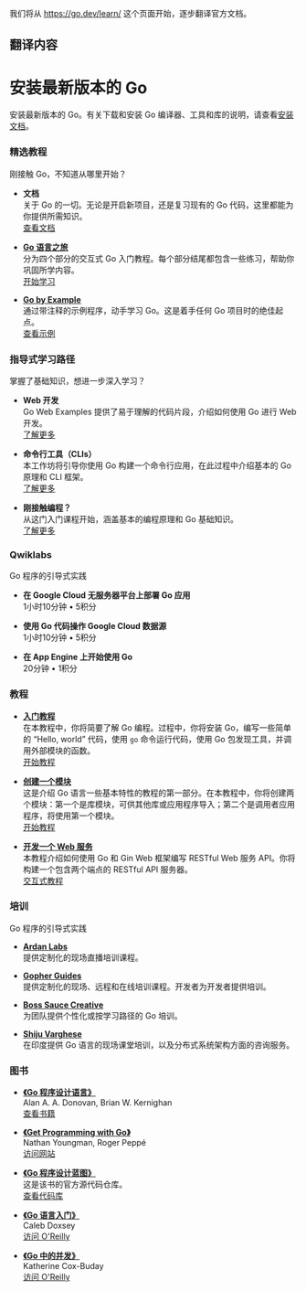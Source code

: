 
我们将从 https://go.dev/learn/ 这个页面开始，逐步翻译官方文档。

## 翻译内容

# 安装最新版本的 Go
安装最新版本的 Go。有关下载和安装 Go 编译器、工具和库的说明，请查看[安装文档](https://go.dev/doc/install)。

### 精选教程
刚接触 Go，不知道从哪里开始？

- **文档**  
  关于 Go 的一切。无论是开启新项目，还是复习现有的 Go 代码，这里都能为你提供所需知识。  
  [查看文档](documentation/doc.md)

- **[Go 语言之旅](https://go.dev/tour/welcome/1)**  
  分为四个部分的交互式 Go 入门教程。每个部分结尾都包含一些练习，帮助你巩固所学内容。  
  [开始学习](https://go.dev/tour/welcome/1)

- **[Go by Example](https://gobyexample.com/)**  
  通过带注释的示例程序，动手学习 Go。这是着手任何 Go 项目时的绝佳起点。  
  [查看示例](https://gobyexample.com/)

### 指导式学习路径
掌握了基础知识，想进一步深入学习？

- **Web 开发**  
  Go Web Examples 提供了易于理解的代码片段，介绍如何使用 Go 进行 Web 开发。  
  [了解更多](https://gowebexamples.com/)

- **命令行工具（CLIs）**  
  本工作坊将引导你使用 Go 构建一个命令行应用，在此过程中介绍基本的 Go 原理和 CLI 框架。  
  [了解更多](https://github.com/golang/tour/blob/master/workshop.md)

- **刚接触编程？**  
  从这门入门课程开始，涵盖基本的编程原理和 Go 基础知识。  
  [了解更多](https://golang.org/doc/tutorial/getting-started)

### Qwiklabs
Go 程序的引导式实践

- **在 Google Cloud 无服务器平台上部署 Go 应用**  
  1小时10分钟 • 5积分

- **使用 Go 代码操作 Google Cloud 数据源**  
  1小时10分钟 • 5积分

- **在 App Engine 上开始使用 Go**  
  20分钟 • 1积分

### 教程

- **[入门教程](https://go.dev/doc/tutorial/getting-started)**  
  在本教程中，你将简要了解 Go 编程。过程中，你将安装 Go，编写一些简单的 “Hello, world” 代码，使用 `go` 命令运行代码，使用 Go 包发现工具，并调用外部模块的函数。  
  [开始教程](https://go.dev/doc/tutorial/getting-started)

- **[创建一个模块](https://go.dev/doc/tutorial/create-module)**  
  这是介绍 Go 语言一些基本特性的教程的第一部分。在本教程中，你将创建两个模块：第一个是库模块，可供其他库或应用程序导入；第二个是调用者应用程序，将使用第一个模块。  
  [开始教程](https://go.dev/doc/tutorial/create-module)

- **[开发一个 Web 服务](https://go.dev/doc/tutorial/web-service-gin)**  
  本教程介绍如何使用 Go 和 Gin Web 框架编写 RESTful Web 服务 API。你将构建一个包含两个端点的 RESTful API 服务器。  
  [交互式教程](https://go.dev/doc/tutorial/web-service-gin)

### 培训
Go 程序的引导式实践

- **[Ardan Labs](https://ardanlabs.com/)**  
  提供定制化的现场直播培训课程。

- **[Gopher Guides](https://www.gopherguides.com/)**  
  提供定制化的现场、远程和在线培训课程。开发者为开发者提供培训。

- **[Boss Sauce Creative](https://www.bosssauce.it/training)**  
  为团队提供个性化或按学习路径的 Go 培训。

- **[Shiju Varghese](https://shijuvar.wordpress.com/)**  
  在印度提供 Go 语言的现场课堂培训，以及分布式系统架构方面的咨询服务。

### 图书

- **[《Go 程序设计语言》](https://www.gopl.io/)**  
  Alan A. A. Donovan, Brian W. Kernighan  
  [查看书籍](https://www.gopl.io/)

- **[《Get Programming with Go》](https://www.manning.com/books/get-programming-with-go)**  
  Nathan Youngman, Roger Peppé  
  [访问网站](https://www.manning.com/books/get-programming-with-go)

- **[《Go 程序设计蓝图》](https://github.com/matryer/goblueprints)**  
  这是该书的官方源代码仓库。  
  [查看代码库](https://github.com/matryer/goblueprints)

- **[《Go 语言入门》](https://www.oreilly.com/library/view/introducing-go/9781491941997/)**  
  Caleb Doxsey  
  [访问 O'Reilly](https://www.oreilly.com/library/view/introducing-go/9781491941997/)

- **[《Go 中的并发》](https://www.oreilly.com/library/view/concurrency-in-go/9781491941218/)**  
  Katherine Cox-Buday  
  [访问 O'Reilly](https://www.oreilly.com/library/view/concurrency-in-go/9781491941218/)